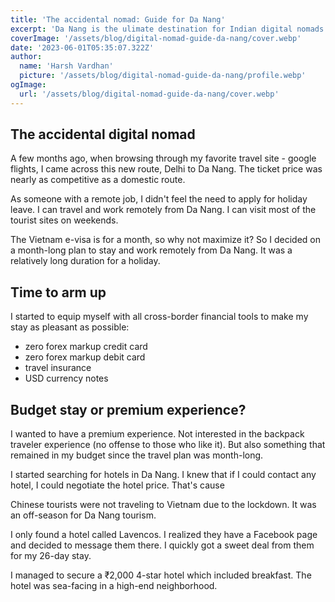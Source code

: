 ```yaml
---
title: 'The accidental nomad: Guide for Da Nang'
excerpt: 'Da Nang is the ulimate destination for Indian digital nomads largely due to the proximity'
coverImage: '/assets/blog/digital-nomad-guide-da-nang/cover.webp'
date: '2023-06-01T05:35:07.322Z'
author:
  name: 'Harsh Vardhan'
  picture: '/assets/blog/digital-nomad-guide-da-nang/profile.webp'
ogImage:
  url: '/assets/blog/digital-nomad-guide-da-nang/cover.webp'
---
```


## The accidental digital nomad

A few months ago, when browsing through my favorite travel site - google flights, I came across this new route, Delhi to Da Nang. The ticket price was nearly as competitive as a domestic route.

As someone with a remote job, I didn't feel the need to apply for holiday leave. I can travel and work remotely from Da Nang. I can visit most of the tourist sites on weekends.

The Vietnam e-visa is for a month, so why not maximize it? So I decided on a month-long plan to stay and work remotely from Da Nang. It was a relatively long duration for a holiday.

## Time to arm up

I started to equip myself with all cross-border financial tools to make my stay as pleasant as possible:

- zero forex markup credit card 
- zero forex markup debit card
- travel insurance
- USD currency notes

## Budget stay or premium experience?

I wanted to have a premium experience. Not interested in the backpack traveler experience (no offense to those who like it). But also something that remained in my budget since the travel plan was month-long.

I started searching for hotels in Da Nang. I knew that if I could contact any hotel, I could negotiate the hotel price. That's cause

Chinese tourists were not traveling to Vietnam due to the lockdown.
It was an off-season for Da Nang tourism.

I only found a hotel called Lavencos. I realized they have a Facebook page and decided to message them there. I quickly got a sweet deal from them for my 26-day stay.

I managed to secure a ₹2,000 4-star hotel which included breakfast. The hotel was sea-facing in a high-end neighborhood.
